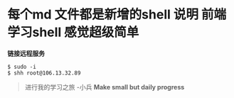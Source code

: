 # 每个md 文件都是新增的shell 说明 前端学习shell 感觉超级简单 
**链接远程服务**
```
$ sudo -i
$ shh root@106.13.32.89

```
> 进行我的学习之旅 -小兵 
**Make small but daily progress**

